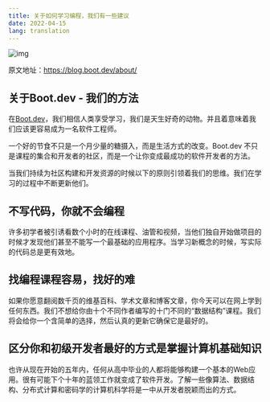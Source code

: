```yaml
---
title: 关于如何学习编程，我们有一些建议
date: 2022-04-15
lang: translation
---
```


![img](https://blog.boot.dev/img/800/our_method_banner.png.webp)

原文地址：<https://blog.boot.dev/about/>

## 关于Boot.dev - 我们的方法

在[Boot.dev](https://boot.dev/)，我们相信人类享受学习，我们是天生好奇的动物。并且着意味着我们应该更容易成为一名软件工程师。

一个好的节食不只是一个月少量的糖摄入，而是生活方式的改变。Boot.dev 不只是课程的集合和开发者的社区，而是一个让你变成最成功的软件开发者的方法。

当我们持续为社区构建和开发资源的时候以下的原则引领着我们的思维。我们在学习的过程中不断更新他们。

## 不写代码，你就不会编程

许多初学者被引诱看数个小时的在线课程、油管和视频，当他们独自开始做项目的时候才发现他们甚至不能写一个最基础的应用程序。当学习新概念的时候，写实际的代码总是更有效地。

## 找编程课程容易，找好的难

如果你愿意翻阅数千页的维基百科、学术文章和博客文章，你今天可以在网上学到任何东西。我们不想给你由十个不同作者编写的十门不同的“数据结构”课程。我们将会给你一个含简单的选择，然后认真的更新它确保它是最好的。

## 区分你和初级开发者最好的方式是掌握计算机基础知识

也许从现在开始的五年内，任何从高中毕业的人都将能够构建一个基本的Web应用。很有可能下个十年的蓝领工作就变成了软件开发。了解一些像算法、数据结构、分布式计算和密码学的计算机科学将是一中从开发者脱颖而出的方式。